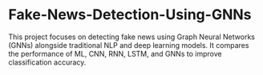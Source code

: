 # Fake-News-Detection-Using-GNNs
This project focuses on detecting fake news using Graph Neural Networks (GNNs) alongside traditional NLP and deep learning models. It compares the performance of ML, CNN, RNN, LSTM, and GNNs to improve classification accuracy.
